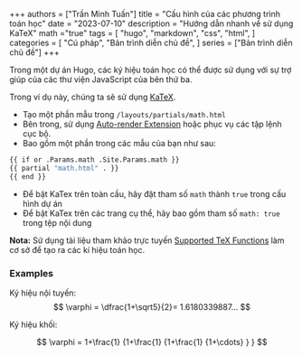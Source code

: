 +++
authors = ["Trần Minh Tuấn"]
title = "Cấu hình của các phương trình toán học"
date = "2023-07-10"
description = "Hướng dẫn nhanh về sử dụng KaTeX"
math ="true"
tags = [
    "hugo",
    "markdown",
    "css",
    "html",
]
categories = [
    "Cú pháp",
    "Bản trình diễn chủ đề",
]
series = ["Bản trình diễn chủ đề"]
+++

Trong một dự án Hugo, các ký hiệu toán học có thể được sử dụng với sự trợ giúp của các thư viện JavaScript của bên thứ ba.

<!--more-->

Trong ví dụ này, chúng ta sẽ sử dụng [KaTeX](https://katex.org/).

-   Tạo một phần mẫu trong `/layouts/partials/math.html`
-   Bên trong, sử dụng [Auto-render Extension](https://katex.org/docs/autorender.html) hoặc phục vụ các tập lệnh cục bộ.
-   Bao gồm một phần trong các mẫu của bạn như sau:

```bash
{{ if or .Params.math .Site.Params.math }}
{{ partial "math.html" . }}
{{ end }}
```

-   Để bật KaTex trên toàn cầu, hãy đặt tham số `math` thành `true` trong cấu hình dự án
-   Để bật KaTex trên các trang cụ thể, hãy bao gồm tham số `math: true` trong tệp nội dung

**Nota:** Sử dụng tài liệu tham khảo trực tuyến [Supported TeX Functions](https://katex.org/docs/supported.html) làm cơ sở để tạo ra các kí hiệu toán học.


### Examples


Ký hiệu nội tuyến: 
$$
\varphi = \dfrac{1+\sqrt5}{2}= 1.6180339887…
$$ 

Ký hiệu khối:

$$
 \varphi = 1+\frac{1} {1+\frac{1} {1+\frac{1} {1+\cdots} } }
$$
